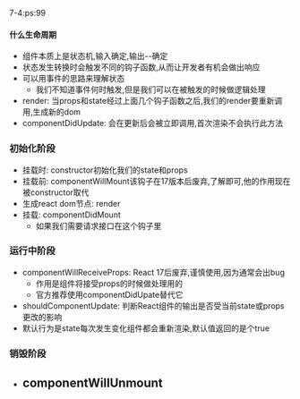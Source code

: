 7-4:ps:99

#### 什么生命周期
  - 组件本质上是状态机,输入确定,输出--确定
  - 状态发生转换时会触发不同的钩子函数,从而让开发者有机会做出响应
  - 可以用事件的思路来理解状态
    - 我们不知道事件何时触发,但是我们可以在被触发的时候做逻辑处理
  - render: 当props和state经过上面几个钩子函数之后,我们的render要重新调用,生成新的dom
  - componentDidUpdate: 会在更新后会被立即调用,首次渲染不会执行此方法

### 初始化阶段
  - 挂载时: constructor初始化我们的state和props
  - 挂载前: componentWillMount该钩子在17版本后废弃,了解即可,他的作用现在被constructor取代
  - 生成react dom节点: render
  - 挂载: componentDidMount
    - 如果我们需要请求接口在这个钩子里

### 运行中阶段
  - componentWillReceiveProps: React 17后废弃,谨慎使用,因为通常会出bug
    - 作用是组件将接受props的时候做处理用的
    - 官方推荐使用componentDidUpate替代它
  - shouldComponentUpdate: 判断React组件的输出是否受当前state或props更改的影响
  - 默认行为是state每次发生变化组件都会重新渲染,默认值返回的是个true

### 销毁阶段
  - componentWillUnmount
    - 